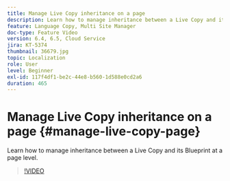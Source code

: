 ```yaml
---
title: Manage Live Copy inheritance on a page
description: Learn how to manage inheritance between a Live Copy and its Blueprint at a page level
feature: Language Copy, Multi Site Manager
doc-type: Feature Video
version: 6.4, 6.5, Cloud Service
jira: KT-5374
thumbnail: 36679.jpg
topic: Localization
role: User
level: Beginner
exl-id: 117f4df1-be2c-44e8-b560-1d588e0cd2a6
duration: 465
---
```

# Manage Live Copy inheritance on a page {#manage-live-copy-page}

Learn how to manage inheritance between a Live Copy and its Blueprint at a page level.
>[!VIDEO](https://video.tv.adobe.com/v/36679?quality=12&learn=on)
